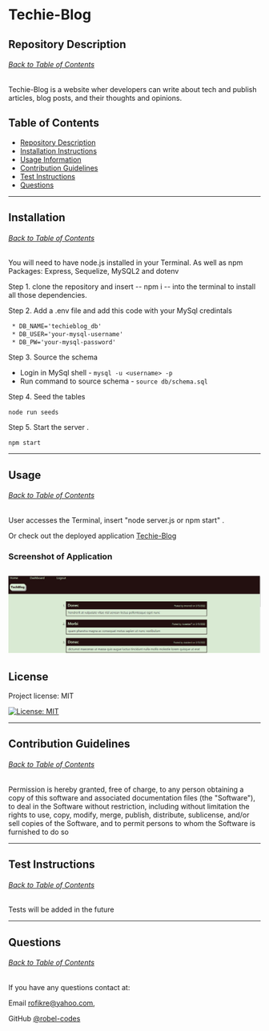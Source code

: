 # Techie-Blog

## Repository Description
###### [Back to Table of Contents](#table-of-contents)
Techie-Blog is a website wher developers can write about tech and publish articles, blog posts, and their thoughts and opinions.

## Table of Contents
* [Repository Description](#repository-description)
* [Installation Instructions](#installation)
* [Usage Information](#usage) 
* [Contribution Guidelines](#contribution-guidelines)
* [Test Instructions](#test-instructions)
* [Questions](#questions)
---

## Installation
###### [Back to Table of Contents](#table-of-contents)
You will need to have node.js installed in your Terminal. As well as npm Packages: Express, Sequelize, MySQL2 and dotenv

Step 1. clone the repository and insert -- npm i -- into the terminal to install all those dependencies.

Step 2. Add a .env file and add this code with your MySql credintals
```
 * DB_NAME='techieblog_db'
 * DB_USER='your-mysql-username'
 * DB_PW='your-mysql-password'
```
Step 3. Source the schema
 * Login in MySql shell - ```mysql -u <username> -p ```
 * Run command to source schema - ``` source db/schema.sql ```

Step 4. Seed the tables 
```
node run seeds
```

Step 5. Start the server .
``` 
npm start
```  
---
## Usage
###### [Back to Table of Contents](#table-of-contents)
User accesses the Terminal, insert "node server.js or npm start" .

Or check out the deployed application [Techie-Blog](https://techie-blogs.herokuapp.com/)

### Screenshot of Application

![Application Screenshot](/public/images/tech%20blog.png)
---

## License
 Project license: MIT 
  
 [![License: MIT](https://img.shields.io/badge/License-MIT-yellow.svg)](https://opensource.org/licenses/MIT)

---

## Contribution Guidelines
###### [Back to Table of Contents](#table-of-contents)
Permission is hereby granted, free of charge, to any person obtaining a copy of this software and associated documentation files (the "Software"), to deal in the Software without restriction, including without limitation the rights to use, copy, modify, merge, publish, distribute, sublicense, and/or sell copies of the Software, and to permit persons to whom the Software is furnished to do so

---

## Test Instructions
###### [Back to Table of Contents](#table-of-contents)
Tests will be added in the future

---

## Questions
###### [Back to Table of Contents](#table-of-contents)
If you have any questions contact at: 

Email [rofikre@yahoo.com](mailto:rofikre@yahoo.com),

GitHub [@robel-codes](https://github.com/robel-codes)
 
